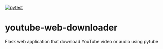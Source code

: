 [![pytest](https://github.com/mkarls20/youtube-web-downloader/actions/workflows/python-test.yml/badge.svg)](https://github.com/mkarls20/youtube-web-downloader/actions/workflows/python-test.yml)

# youtube-web-downloader
Flask web application that download YouTube video or audio using pytube
